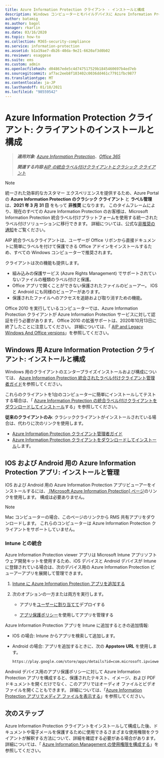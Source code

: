 ```yaml
---
title: Azure Information Protection クライアント - インストールと構成
description: Windows コンピューターとモバイルデバイスに Azure Information Protection クライアントを展開する方法に関する管理者向けの情報。
author: batamig
ms.author: bagol
manager: rkarlin
ms.date: 03/16/2020
ms.topic: how-to
ms.collection: M365-security-compliance
ms.service: information-protection
ms.assetid: b1a19ae7-db26-40da-9e21-6620af3d0b02
ms.reviewer: esaggese
ms.suite: ems
ms.custom: admin
ms.openlocfilehash: d04867ede5c4d747517529b1845460697b4ed7eb
ms.sourcegitcommit: af7ac2eeb8f103402c0036dd461c77911fbc9877
ms.translationtype: MT
ms.contentlocale: ja-JP
ms.lasthandoff: 01/18/2021
ms.locfileid: "98559542"
---
```

# <a name="azure-information-protection-client-installation-and-configuration-for-clients"></a>Azure Information Protection クライアント: クライアントのインストールと構成

>***適用対象**: [Azure Information Protection](https://azure.microsoft.com/pricing/details/information-protection)、[Office 365](https://download.microsoft.com/download/E/C/F/ECF42E71-4EC0-48FF-AA00-577AC14D5B5C/Azure_Information_Protection_licensing_datasheet_EN-US.pdf)*
>
>***関連する内容**:[AIP の統合ラベル付けクライアントとクラシック クライアント](faqs.md#whats-the-difference-between-the-azure-information-protection-classic-and-unified-labeling-clients)*

>[!NOTE]
> 統一された効率的なカスタマー エクスペリエンスを提供するため、Azure Portal の **Azure Information Protection のクラシック クライアント** と **ラベル管理** は、**2021 年 3 月 31 日** をもって **非推奨** になります。 このタイムフレームにより、現在のすべての Azure Information Protection のお客様は、Microsoft Information Protection 統合ラベル付けプラットフォームを使用する統一されたラベル付けソリューションに移行できます。 詳細については、公式な[非推奨の通知](https://aka.ms/aipclassicsunset)をご覧ください。

AIP 統合ラベルクライアントは、ユーザーが Office リボンから直接ドキュメントに簡単にラベルを付けて保護できる Office アドインをインストールするため、すべての Windows コンピューターで推奨されます。 

クライアントは次の機能も提供します。

- 組み込みの保護サービス (Azure Rights Management) でサポートされていないファイルの種類のラベル付けと保護。
- Office アプリで開くことができない保護されたファイルのビューアー。 IOS と Android にも同様のビューアーがあります。
- 保護されたファイルへのアクセスを追跡および取り消すための機能。

Office 2010 を実行しているコンピューターでは、Azure Information Protection クライアントが Azure Information Protection サービスに対して認証を行う必要があります。 Office 2010 の拡張サポートは、2020年10月13日に終了したことに注意してください。 詳細については、「 [AIP and Legacy Windows And Office versions](known-issues.md#aip-and-legacy-windows-and-office-versions)」を参照してください。
## <a name="the-azure-information-protection-client-for-windows-installation-and-configuration"></a>Windows 用 Azure Information Protection クライアント: インストールと構成

Windows 用のクライアントのエンタープライズインストールおよび構成については、 [Azure Information Protection 統合されたラベル付けクライアント管理者ガイド](./rms-client/clientv2-admin-guide.md)を参照してください。

これらのクライアントを1台のコンピューターに簡単にインストールしてテストする場合は、「 [Azure Information Protection の統合ラベル付けクライアントをダウンロードしてインストール](./rms-client/install-unifiedlabelingclient-app.md)する」を参照してください。

**従来のクライアントのみ**: クラシッククライアントがインストールされている場合は、代わりに次のリンクを使用します。

- [Azure Information Protection クライアント管理者ガイド](./rms-client/client-admin-guide.md)
- [Azure Information Protection クライアントをダウンロードしてインストール](./rms-client/install-client-app.md)します。

## <a name="the-azure-information-protection-app-for-ios-and-android-installation-and-management"></a>IOS および Android 用の Azure Information Protection アプリ: インストールと管理

IOS および Android 用の Azure Information Protection アプリビューアーをインストールするには、[ [Microsoft Azure Information Protection] ページ](https://go.microsoft.com/fwlink/?LinkId=303970)のリンクを使用します。 構成は必要ありません。

> [!NOTE]
> Mac コンピューターの場合、このページのリンクから RMS 共有アプリをダウンロードします。 これらのコンピューターは Azure Information Protection クライアントをサポートしていません。

### <a name="integration-with-intune"></a>Intune との統合

Azure Information Protection viewer アプリは Microsoft Intune アプリソフトウェア開発キットを使用するため、iOS デバイスと Android デバイスが Intune に登録されている場合は、次のデバイス用の Azure Information Protection ビューアーアプリを展開して管理できます。

1. [Intune に Azure Information Protection アプリを追加する](/intune/apps/apps-add)

2. 次のオプションの一方または両方を実行します。

    - アプリを[ユーザーに割り当てて](/intune/apps/apps-deploy)デプロイする

    - [アプリ保護ポリシー](/intune/apps/app-protection-policies)を使用してアプリを管理する

Azure Information Protection アプリを Intune に追加するときの追加情報:

- IOS の場合: Intune からアプリを検索して追加します。

- Android の場合: アプリを追加するときに、次の **Appstore URL** を使用します。

    ```md
    https://play.google.com/store/apps/details?id=com.microsoft.ipviewer
    ```

Android デバイス用のアプリ保護ポリシーに対して Azure Information Protection アプリを構成すると、保護されたテキスト、イメージ、および PDF ドキュメントを開くだけでなく、このアプリではオーディオ ファイルとビデオ ファイルを開くこともできます。 詳細については、「[Azure Information Protection アプリでメディア ファイルを表示する](/intune/fundamentals/end-user-mam-apps-android#view-media-files-with-the-azure-information-protection-app)」を参照してください。

## <a name="next-steps"></a>次のステップ

Azure Information Protection クライアントをインストールして構成した後、ドキュメントや電子メールを保護するために使用できるさまざまな使用権限をクライアントが解釈する方法について、詳細を確認する必要がある場合があります。 詳細については、「 [Azure Information Management の使用権限を構成する](configure-usage-rights.md)」を参照してください。
